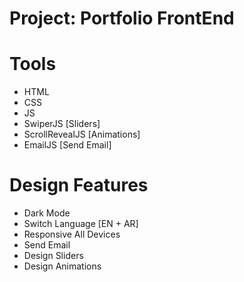 # Project: Portfolio FrontEnd
# Tools 
  - HTML
  - CSS
  - JS
  - SwiperJS [Sliders]
  - ScrollRevealJS [Animations]
  - EmailJS [Send Email]

# Design Features
  - Dark Mode
  - Switch Language [EN + AR]
  - Responsive All Devices
  - Send Email
  - Design Sliders
  - Design Animations
